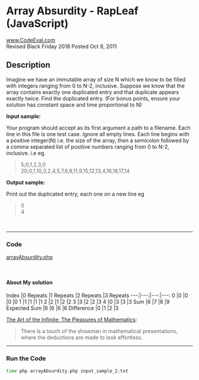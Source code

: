 # Array Absurdity - RapLeaf (JavaScript)<br />
www.CodeEval.com<br />
Revised Black Friday 2018
Posted Oct 9, 2011


## Description

Imagine we have an immutable array of size N which we know to be filled with integers ranging from 0 to N-2, inclusive. Suppose we know that the array contains exactly one duplicated entry and that duplicate appears exactly twice. Find the duplicated entry. (For bonus points, ensure your solution has constant space and time proportional to N)

**Input sample:**

Your program should accept as its first argument a path to a filename. Each line in this file is one test case. Ignore all empty lines. Each line begins with a positive integer(N) i.e. the size of the array, then a semicolon followed by a comma separated list of positive numbers ranging from 0 to N-2, inclusive. i.e eg.

> 5;0,1,2,3,0<br />
20;0,1,10,3,2,4,5,7,6,8,11,9,15,12,13,4,16,18,17,14

**Output sample:**

Print out the duplicated entry, each one on a new line eg

> 0<br />4

<br />

---
### Code

[arrayAbsurdity.php](https://github.com/wrightben/codeeval/blob/master/code/arrayAbsurdity.php)

<br/>

#### About My solution

Index	|0  Repeats	|1 Repeats	|2 Repeats	|3 Repeats
---:|---:|---:|---:
0	|0	|0	|0	|0
1	|1	|1	|1	|1
2	|2	|1	|2	|2
3	|3	|2	|2	|3
4	|0	|3	|3	|3
Sum	|6	|7	|8	|9
Expected Sum	|6	|6	|6	|6
Difference	|0	|1	|2	|3

[The Art of the Infinite: The Pleasures of Mathematics](https://www.amazon.com/Art-Infinite-Pleasures-Mathematics/dp/1608198693):<br />
> There is a touch of the showman in mathematical presentations,<br />where the deductions are made to look effortless.



---
### Run the Code
```sh
time php arrayAbsurdity.php input_sample_2.txt
```